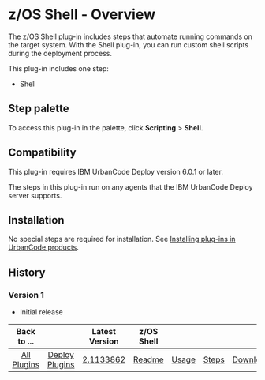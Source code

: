 
z/OS Shell - Overview
=====================

The z/OS Shell plug-in includes steps that automate running commands on the target system. With the Shell plug-in, you can run custom shell scripts during the deployment process.

This plug-in includes one step:

* Shell


Step palette
------------

To access this plug-in in the palette, click **Scripting** > **Shell**.

Compatibility
-------------

This plug-in requires IBM UrbanCode Deploy version 6.0.1 or later.

The steps in this plug-in run on any agents that the IBM UrbanCode Deploy server supports.

Installation
------------

No special steps are required for installation. See [Installing plug-ins in UrbanCode products](https://community.ibm.com/community/user/wasdevops/blogs/laurel-dickson-bull1/2022/06/13/install-plugins).

History
-------

### Version 1

* Initial release





|          Back to ...          |                                |                                                       Latest Version                                                        |     z/OS Shell      ||||
|:-----------------------------:|:------------------------------:|:---------------------------------------------------------------------------------------------------------------------------:|:-------------------:| :---: | :---: | :---: |
| [All Plugins](../../index.md) | [Deploy Plugins](../README.md) | [2.1133862](https://raw.githubusercontent.com/UrbanCode/IBM-UCD-PLUGINS/main/files/java-shell/ucd-java-shell-2.1133862.zip) | [Readme](README.md) |[Usage](usage.md)|[Steps](steps.md)|[Downloads](downloads.md)|
